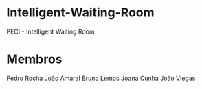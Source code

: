 # Intelligent-Waiting-Room
PECI -  Intelligent Waiting Room
# Membros
Pedro Rocha
João Amaral
Bruno Lemos
Joana Cunha
João Viegas
